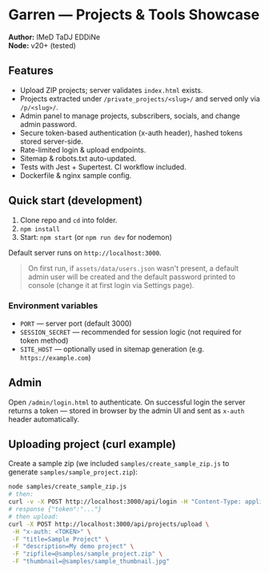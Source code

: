 # Garren — Projects & Tools Showcase

**Author:** IMeD TaDJ EDDiNe  
**Node:** v20+ (tested)  

## Features
- Upload ZIP projects; server validates `index.html` exists.
- Projects extracted under `/private_projects/<slug>/` and served only via `/p/<slug>/`.
- Admin panel to manage projects, subscribers, socials, and change admin password.
- Secure token-based authentication (x-auth header), hashed tokens stored server-side.
- Rate-limited login & upload endpoints.
- Sitemap & robots.txt auto-updated.
- Tests with Jest + Supertest. CI workflow included.
- Dockerfile & nginx sample config.

## Quick start (development)
1. Clone repo and `cd` into folder.
2. `npm install`
3. Start: `npm start` (or `npm run dev` for nodemon)

Default server runs on `http://localhost:3000`.

> On first run, if `assets/data/users.json` wasn't present, a default admin user will be created and the default password printed to console (change it at first login via Settings page).

### Environment variables
- `PORT` — server port (default 3000)
- `SESSION_SECRET` — recommended for session logic (not required for token method)
- `SITE_HOST` — optionally used in sitemap generation (e.g. `https://example.com`)

## Admin
Open `/admin/login.html` to authenticate. On successful login the server returns a token — stored in browser by the admin UI and sent as `x-auth` header automatically.

## Uploading project (curl example)
Create a sample zip (we included `samples/create_sample_zip.js` to generate `samples/sample_project.zip`):

```bash
node samples/create_sample_zip.js
# then:
curl -v -X POST http://localhost:3000/api/login -H "Content-Type: application/json" -d '{"username":"admin","password":"<your-password>"}'
# response {"token":"..."}
# then upload:
curl -X POST http://localhost:3000/api/projects/upload \
 -H "x-auth: <TOKEN>" \
 -F "title=Sample Project" \
 -F "description=My demo project" \
 -F "zipfile=@samples/sample_project.zip" \
 -F "thumbnail=@samples/sample_thumbnail.jpg"
